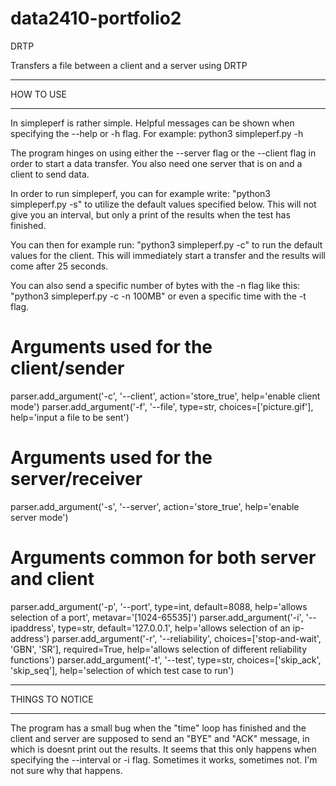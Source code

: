 # data2410-portfolio2

DRTP

Transfers a file between a client and a server using DRTP
		
***********
HOW TO USE
***********

In simpleperf is rather simple. Helpful messages can be shown when specifying the --help or -h flag. For example:
python3 simpleperf.py -h

The program hinges on using either the --server flag or the --client flag in order to start a data transfer. You also need
one server that is on and a client to send data.

In order to run simpleperf, you can for example write:
"python3 simpleperf.py -s" to utilize the default values specified below. This will not give you an interval, but
only a print of the results when the test has finished.

You can then for example run:
"python3 simpleperf.py -c" to run the default values for the client. This will immediately start a transfer and the
results will come after 25 seconds.

You can also send a specific number of bytes with the -n flag like this:
"python3 simpleperf.py -c -n 100MB" or even a specific time with the -t flag.

# Arguments used for the client/sender
parser.add_argument('-c', '--client', action='store_true', help='enable client mode')
parser.add_argument('-f', '--file', type=str, choices=['picture.gif'], help='input a file to be sent')

# Arguments used for the server/receiver
parser.add_argument('-s', '--server', action='store_true', help='enable server mode')

# Arguments common for both server and client
parser.add_argument('-p', '--port', type=int, default=8088, help='allows selection of a port', metavar='[1024-65535]')
parser.add_argument('-i', '--ipaddress', type=str, default='127.0.0.1', help='allows selection of an ip-address')
parser.add_argument('-r', '--reliability', choices=['stop-and-wait', 'GBN', 'SR'], required=True,
                    help='allows selection of different reliability functions')
parser.add_argument('-t', '--test', type=str, choices=['skip_ack', 'skip_seq'],
                    help='selection of which test case to run')

*****************
THINGS TO NOTICE
*****************

The program has a small bug when the "time" loop has finished and the client and server are supposed
to send an "BYE" and "ACK" message, in which is doesnt print out the results. It seems that
this only happens when specifying the --interval or -i flag. 
Sometimes it works, sometimes not. I'm not sure why that happens.